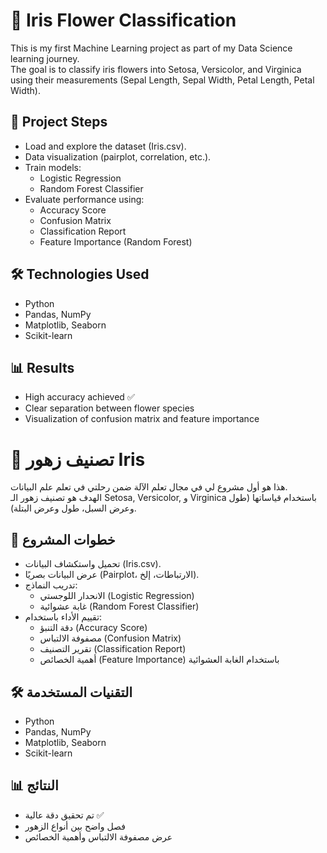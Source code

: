 # 🌸 Iris Flower Classification

This is my first Machine Learning project as part of my Data Science learning journey.  
The goal is to classify iris flowers into Setosa, Versicolor, and Virginica using their measurements (Sepal Length, Sepal Width, Petal Length, Petal Width).

## 📌 Project Steps
- Load and explore the dataset (Iris.csv).  
- Data visualization (pairplot, correlation, etc.).  
- Train models:  
  - Logistic Regression  
  - Random Forest Classifier  
- Evaluate performance using:  
  - Accuracy Score  
  - Confusion Matrix  
  - Classification Report  
  - Feature Importance (Random Forest)  

## 🛠 Technologies Used
- Python  
- Pandas, NumPy  
- Matplotlib, Seaborn  
- Scikit-learn  

## 📊 Results
- High accuracy achieved ✅  
- Clear separation between flower species  
- Visualization of confusion matrix and feature importance  

# 🌸 تصنيف زهور Iris

هذا هو أول مشروع لي في مجال تعلم الآلة ضمن رحلتي في تعلم علم البيانات.  
الهدف هو تصنيف زهور الـ Setosa, Versicolor, و Virginica باستخدام قياساتها (طول وعرض السبل، طول وعرض البتلة).

## 📌 خطوات المشروع
- تحميل واستكشاف البيانات (Iris.csv).  
- عرض البيانات بصريًا (Pairplot، الارتباطات، إلخ).  
- تدريب النماذج:  
  - الانحدار اللوجستي (Logistic Regression)  
  - غابة عشوائية (Random Forest Classifier)  
- تقييم الأداء باستخدام:  
  - دقة التنبؤ (Accuracy Score)  
  - مصفوفة الالتباس (Confusion Matrix)  
  - تقرير التصنيف (Classification Report)  
  - أهمية الخصائص (Feature Importance) باستخدام الغابة العشوائية  

## 🛠 التقنيات المستخدمة
- Python  
- Pandas, NumPy  
- Matplotlib, Seaborn  
- Scikit-learn  

## 📊 النتائج
- تم تحقيق دقة عالية ✅  
- فصل واضح بين أنواع الزهور  
- عرض مصفوفة الالتباس وأهمية الخصائص
